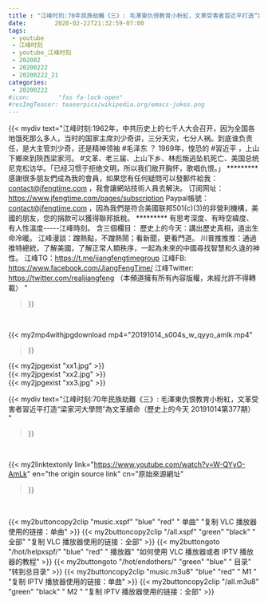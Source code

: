 ```yaml
---
title : "江峰时刻:70年民族劫難《三》: 毛澤東仇恨教育小粉紅，文革受害者習近平打造“梁家河大學問”為文革續命（歷史上的今天 20191014第377期） "
date:        2020-02-22T21:32:59-07:00
tags:
 - youtube
 - 江峰时刻
 - youtube_江峰时刻
 - 202002
 - 20200222
 - 20200222_21
categories:
 - 20200222
#icon:        "fas fa-lock-open"
#resImgTeaser: teaserpics/wikipedia.org/emacs-jokes.png
---
```


{{< mydiv text="江峰时刻:1962年，中共历史上的七千人大会召开，因为全国各地饿死那么多人，当时的国家主席刘少奇讲，三分天灾，七分人祸。到底谁负责任，是大主管刘少奇，还是精神领袖 #毛泽东 ？ 1969年，惶恐的 #習近平 ，上山下鄉來到陝西梁家河。 #文革、老三届、上山下乡、林彪叛逃坠机死亡、美国总统尼克松访华。「已经习惯于拒绝文明，所以我们敞开胸怀，歌唱仇恨。」     ********* 感謝很多朋友們成為我的會員，如果您有任何疑問可以發郵件給我：contact@jfengtime.com ，我會讓網站技術人員去解決。 订阅网址：https://www.jfengtime.com/pages/subscription Paypal帳號：contact@jfengtime.com ，因為我們是符合美國联邦501(c)(3)的非營利機構，美國的朋友，您的捐款可以獲得聯邦抵稅。     ********* 有思考深度、有時空緯度、有人性溫度-----江峰時刻。 含三個欄目： 歷史上的今天：講出歷史真相，道出生命冷暖。 江峰漫談：蹭熱點，不蹭熱鬧；看新聞，更看門道。 川普推推推：通過推特總統，了解美國，了解正常人類秩序，一起為未來的中國尋找智慧和久違的神性。  江峰TG：https://t.me/jiangfengtimegroup 江峰FB: https://www.facebook.com/JiangFengTime/ 江峰Twitter: https://twitter.com/realjiangfeng （本頻道擁有所有內容版權，未經允許不得轉載） "
>}}
<br>


{{< my2mp4withjpgdownload mp4="20191014_s004s_w_qyyo_amlk.mp4"
>}}

{{< my2jpgexist "xx1.jpg" >}}<br>
{{< my2jpgexist "xx2.jpg" >}}<br>
{{< my2jpgexist "xx3.jpg" >}}<br>



{{< mydiv text="江峰时刻:70年民族劫難《三》: 毛澤東仇恨教育小粉紅，文革受害者習近平打造“梁家河大學問”為文革續命（歷史上的今天 20191014第377期） "
>}}
<br>

{{< my2linktextonly link="https://www.youtube.com/watch?v=W-QYyO-AmLk"
en="the origin source link" cn="原始來源網址"
>}}


<br>

{{< my2buttoncopy2clip "music.xspf"        "blue"   "red"    " 单曲"  "复制 VLC 播放器使用的链接：单曲" >}} {{< my2buttoncopy2clip "/all.xspf"         "green"  "black"  " 全部"  "复制 VLC 播放器使用的链接：全部" >}} {{< my2buttongoto      "/hot/helpxspf/"    "blue"   "red"    " 播放器" "如何使用 VLC 播放器或者 IPTV 播放器的教程" >}} {{< my2buttongoto      "/hot/endothers/"   "green"  "blue"   " 目录"   "转到总目录" >}} {{< my2buttoncopy2clip "music.m3u8"        "blue"   "red"    " M1 "    "复制 IPTV 播放器使用的链接：单曲" >}} {{< my2buttoncopy2clip "/all.m3u8"         "green"  "black"  " M2 "    "复制 IPTV 播放器使用的链接：全部" >}} 
